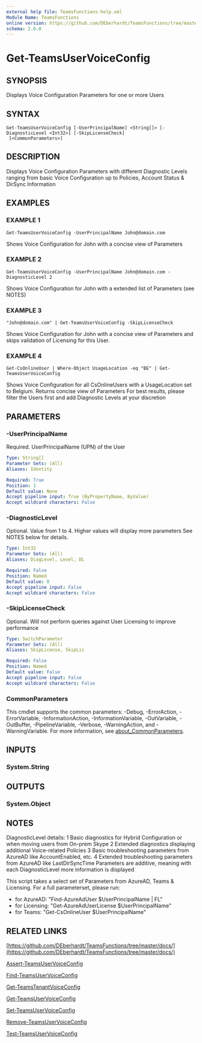 ```yaml
---
external help file: TeamsFunctions-help.xml
Module Name: TeamsFunctions
online version: https://github.com/DEberhardt/TeamsFunctions/tree/master/docs/
schema: 2.0.0
---
```


# Get-TeamsUserVoiceConfig

## SYNOPSIS
Displays Voice Configuration Parameters for one or more Users

## SYNTAX

```
Get-TeamsUserVoiceConfig [-UserPrincipalName] <String[]> [-DiagnosticLevel <Int32>] [-SkipLicenseCheck]
 [<CommonParameters>]
```

## DESCRIPTION
Displays Voice Configuration Parameters with different Diagnostic Levels
ranging from basic Voice Configuration up to Policies, Account Status & DirSync Information

## EXAMPLES

### EXAMPLE 1
```
Get-TeamsUserVoiceConfig -UserPrincipalName John@domain.com
```

Shows Voice Configuration for John with a concise view of Parameters

### EXAMPLE 2
```
Get-TeamsUserVoiceConfig -UserPrincipalName John@domain.com -DiagnosticLevel 2
```

Shows Voice Configuration for John with a extended list of Parameters (see NOTES)

### EXAMPLE 3
```
"John@domain.com" | Get-TeamsUserVoiceConfig -SkipLicenseCheck
```

Shows Voice Configuration for John with a concise view of Parameters and skips validation of Licensing for this User.

### EXAMPLE 4
```
Get-CsOnlineUser | Where-Object UsageLocation -eq "BE" | Get-TeamsUserVoiceConfig
```

Shows Voice Configuration for all CsOnlineUsers with a UsageLocation set to Belgium.
Returns concise view of Parameters
For best results, please filter the Users first and add Diagnostic Levels at your discretion

## PARAMETERS

### -UserPrincipalName
Required.
UserPrincipalName (UPN) of the User

```yaml
Type: String[]
Parameter Sets: (All)
Aliases: Identity

Required: True
Position: 1
Default value: None
Accept pipeline input: True (ByPropertyName, ByValue)
Accept wildcard characters: False
```

### -DiagnosticLevel
Optional.
Value from 1 to 4.
Higher values will display more parameters
See NOTES below for details.

```yaml
Type: Int32
Parameter Sets: (All)
Aliases: DiagLevel, Level, DL

Required: False
Position: Named
Default value: 0
Accept pipeline input: False
Accept wildcard characters: False
```

### -SkipLicenseCheck
Optional.
Will not perform queries against User Licensing to improve performance

```yaml
Type: SwitchParameter
Parameter Sets: (All)
Aliases: SkipLicense, SkipLic

Required: False
Position: Named
Default value: False
Accept pipeline input: False
Accept wildcard characters: False
```

### CommonParameters
This cmdlet supports the common parameters: -Debug, -ErrorAction, -ErrorVariable, -InformationAction, -InformationVariable, -OutVariable, -OutBuffer, -PipelineVariable, -Verbose, -WarningAction, and -WarningVariable. For more information, see [about_CommonParameters](http://go.microsoft.com/fwlink/?LinkID=113216).

## INPUTS

### System.String
## OUTPUTS

### System.Object
## NOTES
DiagnosticLevel details:
1 Basic diagnostics for Hybrid Configuration or when moving users from On-prem Skype
2 Extended diagnostics displaying additional Voice-related Policies
3 Basic troubleshooting parameters from AzureAD like AccountEnabled, etc.
4 Extended troubleshooting parameters from AzureAD like LastDirSyncTime
Parameters are additive, meaning with each DiagnosticLevel more information is displayed

This script takes a select set of Parameters from AzureAD, Teams & Licensing.
For a full parameterset, please run:
- for AzureAD:    "Find-AzureAdUser $UserPrincipalName | FL"
- for Licensing:  "Get-AzureAdUserLicense $UserPrincipalName"
- for Teams:      "Get-CsOnlineUser $UserPrincipalName"

## RELATED LINKS

[https://github.com/DEberhardt/TeamsFunctions/tree/master/docs/](https://github.com/DEberhardt/TeamsFunctions/tree/master/docs/)

[Assert-TeamsUserVoiceConfig]()

[Find-TeamsUserVoiceConfig]()

[Get-TeamsTenantVoiceConfig]()

[Get-TeamsUserVoiceConfig]()

[Set-TeamsUserVoiceConfig]()

[Remove-TeamsUserVoiceConfig]()

[Test-TeamsUserVoiceConfig]()

